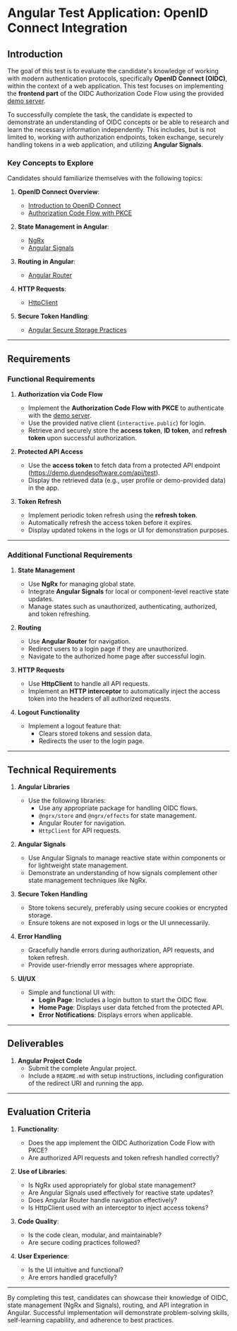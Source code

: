 # Angular Test Application: OpenID Connect Integration

## Introduction

The goal of this test is to evaluate the candidate's knowledge of working with modern authentication protocols, specifically **OpenID Connect (OIDC)**, within the context of a web application. This test focuses on implementing the **frontend part** of the OIDC Authorization Code Flow using the provided [demo server](https://demo.duendesoftware.com/).

To successfully complete the task, the candidate is expected to demonstrate an understanding of OIDC concepts or be able to research and learn the necessary information independently. This includes, but is not limited to, working with authorization endpoints, token exchange, securely handling tokens in a web application, and utilizing **Angular Signals**.

### Key Concepts to Explore

Candidates should familiarize themselves with the following topics:
1. **OpenID Connect Overview**:
   - [Introduction to OpenID Connect](https://openid.net/connect/)
   - [Authorization Code Flow with PKCE](https://auth0.com/docs/authenticate/protocols/oauth/oauth-authorization-code-flow)

2. **State Management in Angular**:
   - [NgRx](https://ngrx.io/)
   - [Angular Signals](https://angular.io/guide/signals)

3. **Routing in Angular**:
   - [Angular Router](https://angular.io/guide/router)

4. **HTTP Requests**:
   - [HttpClient](https://angular.io/guide/http)

5. **Secure Token Handling**:
   - [Angular Secure Storage Practices](https://angular.io/guide/security)

---

## Requirements

### Functional Requirements

1. **Authorization via Code Flow**
   - Implement the **Authorization Code Flow with PKCE** to authenticate with the [demo server](https://demo.duendesoftware.com/).
   - Use the provided native client (`interactive.public`) for login.
   - Retrieve and securely store the **access token**, **ID token**, and **refresh token** upon successful authorization.

2. **Protected API Access**
   - Use the **access token** to fetch data from a protected API endpoint (https://demo.duendesoftware.com/api/test).
   - Display the retrieved data (e.g., user profile or demo-provided data) in the app.

3. **Token Refresh**
   - Implement periodic token refresh using the **refresh token**.
   - Automatically refresh the access token before it expires.
   - Display updated tokens in the logs or UI for demonstration purposes.

---

### Additional Functional Requirements

1. **State Management**
   - Use **NgRx** for managing global state.
   - Integrate **Angular Signals** for local or component-level reactive state updates.
   - Manage states such as unauthorized, authenticating, authorized, and token refreshing.

2. **Routing**
   - Use **Angular Router** for navigation.
   - Redirect users to a login page if they are unauthorized.
   - Navigate to the authorized home page after successful login.

3. **HTTP Requests**
   - Use **HttpClient** to handle all API requests.
   - Implement an **HTTP interceptor** to automatically inject the access token into the headers of all authorized requests.

4. **Logout Functionality**
   - Implement a logout feature that:
     - Clears stored tokens and session data.
     - Redirects the user to the login page.

---

## Technical Requirements

1. **Angular Libraries**
   - Use the following libraries:
     - Use any appropriate package for handling OIDC flows.
     - `@ngrx/store` and `@ngrx/effects` for state management.
     - Angular Router for navigation.
     - `HttpClient` for API requests.

2. **Angular Signals**
   - Use Angular Signals to manage reactive state within components or for lightweight state management.
   - Demonstrate an understanding of how signals complement other state management techniques like NgRx.

3. **Secure Token Handling**
   - Store tokens securely, preferably using secure cookies or encrypted storage.
   - Ensure tokens are not exposed in logs or the UI unnecessarily.

4. **Error Handling**
   - Gracefully handle errors during authorization, API requests, and token refresh.
   - Provide user-friendly error messages where appropriate.

5. **UI/UX**
   - Simple and functional UI with:
     - **Login Page**: Includes a login button to start the OIDC flow.
     - **Home Page**: Displays user data fetched from the protected API.
     - **Error Notifications**: Displays errors when applicable.

---

## Deliverables

1. **Angular Project Code**
   - Submit the complete Angular project.
   - Include a `README.md` with setup instructions, including configuration of the redirect URI and running the app.

---

## Evaluation Criteria

1. **Functionality**:
   - Does the app implement the OIDC Authorization Code Flow with PKCE?
   - Are authorized API requests and token refresh handled correctly?

2. **Use of Libraries**:
   - Is NgRx used appropriately for global state management?
   - Are Angular Signals used effectively for reactive state updates?
   - Does Angular Router handle navigation effectively?
   - Is HttpClient used with an interceptor to inject access tokens?

3. **Code Quality**:
   - Is the code clean, modular, and maintainable?
   - Are secure coding practices followed?

4. **User Experience**:
   - Is the UI intuitive and functional?
   - Are errors handled gracefully?

---

By completing this test, candidates can showcase their knowledge of OIDC, state management (NgRx and Signals), routing, and API integration in Angular. Successful implementation will demonstrate problem-solving skills, self-learning capability, and adherence to best practices.
